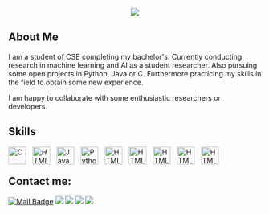 <!---upper heading--->
<p align="center">
  <a href="https://github.com/DenverCoder1/readme-typing-svg"><img src="https://readme-typing-svg.herokuapp.com?lines=Hi,+I'm+Riyad;I+am+a+student+researcher.;I+love+learning.;I+also+love+Drawing.;Dont+forget+to+spread+love.&center=true&width=500&height=50"></a>
</p>


<!---about me--->
## About Me
I am a student of CSE completing my bachelor's. Currently conducting research in machine learning and AI as a student researcher. Also pursuing some open projects in Python, Java or C. Furthermore practicing my skills in the field to obtain some new experience.

I am happy to collaborate with some enthusiastic researchers or developers.

<!---skills--->
## Skills
<img align="left" alt="C" width="35px" style="padding-right:10px;" src="https://cdn.jsdelivr.net/gh/devicons/devicon/icons/c/c-original.svg"/>
<i class="devicon-cplusplus-line"><img align="left" alt="HTML" width="35px" style="padding-right:10px;" src="https://cdn.jsdelivr.net/gh/devicons/devicon/icons/cplusplus/cplusplus-original.svg" /></i>
<img align="left" alt="Java" width="35px" style="padding-right:10px;" src="https://cdn.jsdelivr.net/gh/devicons/devicon/icons/java/java-original.svg"/>
<img align="left" alt="Python" width="35px" style="padding-right:10px;" src="https://cdn.jsdelivr.net/gh/devicons/devicon/icons/python/python-original.svg" />
<img align="left" alt="HTML" width="35px" style="padding-right:10px;" src="https://cdn.jsdelivr.net/gh/devicons/devicon/icons/html5/html5-original.svg" />
<img align="left" alt="HTML" width="35px" style="padding-right:10px;" src="https://cdn.jsdelivr.net/gh/devicons/devicon/icons/figma/figma-original.svg" />
<img align="left" alt="HTML" width="35px" style="padding-right:10px;" src="https://cdn.jsdelivr.net/gh/devicons/devicon/icons/godot/godot-original-wordmark.svg" />
<img align="left" alt="HTML" width="35px" style="padding-right:10px;" src="https://cdn.jsdelivr.net/gh/devicons/devicon@latest/icons/xd/xd-original.svg" />
<img align="left" alt="HTML" width="35px" style="padding-right:10px;" src="https://cdn.jsdelivr.net/gh/devicons/devicon/icons/premierepro/premierepro-original.svg" />
<br />

#
<!---contact--->
## Contact me:
[![Mail Badge](https://img.shields.io/badge/riyadulislam959@gmail.com-c14438?style=for-the-badge&logo=Gmail&logoColor=white&link=riyadulislam959@gmail.com)](mailto:riyadulislam959@gmail.com)
<a href="https://discord.com/users/674847774046683157" target="_blank"><img src="https://img.shields.io/badge/riyad__959-7289DA?style=for-the-badge&logo=discord&logoColor=white" target="_blank"></a>
<a href="https://www.linkedin.com/in/riyad959" target="_blank"><img src="https://img.shields.io/badge/-Riyadul Islam LinkedIn-%230077B5?style=for-the-badge&logo=linkedin&logoColor=white" target="_blank"></a> 
<a href="https://www.twitter.com/" target="_blank"><img src="https://img.shields.io/badge/Twitter-1DA1F2?style=for-the-badge&logo=twitter&logoColor=white" target="_blank"></a>
<a href="https://www.youtube.com/@riyadsartbook" target="_blank"><img src="https://img.shields.io/badge/@riyadsartbook-FF0000?style=for-the-badge&logo=youtube&logoColor=white" target="_blank"></a>
